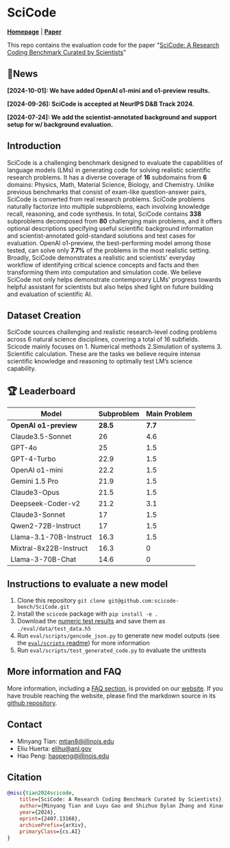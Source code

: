 # SciCode 

[**Homepage**](https://scicode-bench.github.io/) | [**Paper**](https://arxiv.org/abs/2407.13168)


This repo contains the evaluation code for the paper "[SciCode: A Research Coding Benchmark Curated by Scientists](https://arxiv.org/abs/2407.13168)"

## 🔔News

**[2024-10-01]: We have added OpenAI o1-mini and o1-preview results.**

**[2024-09-26]: SciCode is accepted at NeurIPS D&B Track 2024.**

**[2024-07-24]: We add the scientist-annotated background and support setup for w/ background evaluation.**

## Introduction
SciCode is a challenging benchmark designed to evaluate the capabilities of language models (LMs) in generating code for solving realistic scientific research problems. It has a diverse coverage of **16** subdomains from **6** domains: Physics, Math, Material Science, Biology, and Chemistry. Unlike previous benchmarks that consist of exam-like question-answer pairs, SciCode is converted from real research problems. SciCode problems naturally factorize into multiple subproblems, each involving knowledge recall, reasoning, and code synthesis. In total, SciCode contains **338** subproblems decomposed from **80** challenging main problems, and it offers optional descriptions specifying useful scientific background information and scientist-annotated gold-standard solutions and test cases for evaluation. OpenAI o1-preview, the best-performing model among those tested, can solve only **7.7%** of the problems in the most realistic setting. Broadly, SciCode demonstrates a realistic and scientists' everyday workflow of identifying critical science concepts and facts and then transforming them into computation and simulation code. We believe SciCode not only helps demonstrate contemporary LLMs' progress towards helpful assistant for scientists but also helps shed light on future building and evaluation of scientific AI.



## Dataset Creation
SciCode sources challenging and realistic research-level coding problems across 6 natural science disciplines, covering a total of 16 subfields. Scicode mainly focuses on 1. Numerical methods 2.Simulation of systems 3. Scientific calculation. These are the tasks we believe require intense scientific knowledge and reasoning to optimally test LM’s science capability.

## 🏆 Leaderboard

| Model                     | Subproblem | Main Problem |
|---------------------------|------------|--------------|
| **OpenAI o1-preview**         | **28.5**       | **7.7**          |
| Claude3.5-Sonnet          | 26         | 4.6          |
| GPT-4o                    | 25         | 1.5          |
| GPT-4-Turbo               | 22.9       | 1.5          |
| OpenAI o1-mini            | 22.2       | 1.5          |
| Gemini 1.5 Pro            | 21.9       | 1.5          |
| Claude3-Opus              | 21.5       | 1.5          |
| Deepseek-Coder-v2         | 21.2       | 3.1          |
| Claude3-Sonnet            | 17         | 1.5          |
| Qwen2-72B-Instruct        | 17         | 1.5          |
| Llama-3.1-70B-Instruct    | 16.3       | 1.5          |
| Mixtral-8x22B-Instruct    | 16.3       | 0            |
| Llama-3-70B-Chat          | 14.6       | 0            |

## Instructions to evaluate a new model

1. Clone this repository `git clone git@github.com:scicode-bench/SciCode.git`
2. Install the `scicode` package with `pip install -e .`
3. Download the [numeric test results](https://drive.google.com/drive/folders/1W5GZW6_bdiDAiipuFMqdUhvUaHIj6-pR?usp=drive_link) and save them as `./eval/data/test_data.h5`
4. Run `eval/scripts/gencode_json.py` to generate new model outputs (see the [`eval/scripts` readme](eval/scripts/)) for more information
5. Run `eval/scripts/test_generated_code.py` to evaluate the unittests

## More information and FAQ

More information, including a [FAQ section](https://scicode-bench.github.io/faq/), is provided on our [website](https://scicode-bench.github.io/).
If you have trouble reaching the website, please find the markdown source in its [github repository](https://github.com/scicode-bench/scicode-bench.github.io/tree/main/docs).

## Contact
- Minyang Tian: mtian8@illinois.edu
- Eliu Huerta: elihu@anl.gov
- Hao Peng: haopeng@illinois.edu

## Citation
```bibtex
@misc{tian2024scicode,
    title={SciCode: A Research Coding Benchmark Curated by Scientists},
    author={Minyang Tian and Luyu Gao and Shizhuo Dylan Zhang and Xinan Chen and Cunwei Fan and Xuefei Guo and Roland Haas and Pan Ji and Kittithat Krongchon and Yao Li and Shengyan Liu and Di Luo and Yutao Ma and Hao Tong and Kha Trinh and Chenyu Tian and Zihan Wang and Bohao Wu and Yanyu Xiong and Shengzhu Yin and Minhui Zhu and Kilian Lieret and Yanxin Lu and Genglin Liu and Yufeng Du and Tianhua Tao and Ofir Press and Jamie Callan and Eliu Huerta and Hao Peng},
    year={2024},
    eprint={2407.13168},
    archivePrefix={arXiv},
    primaryClass={cs.AI}
}
```
